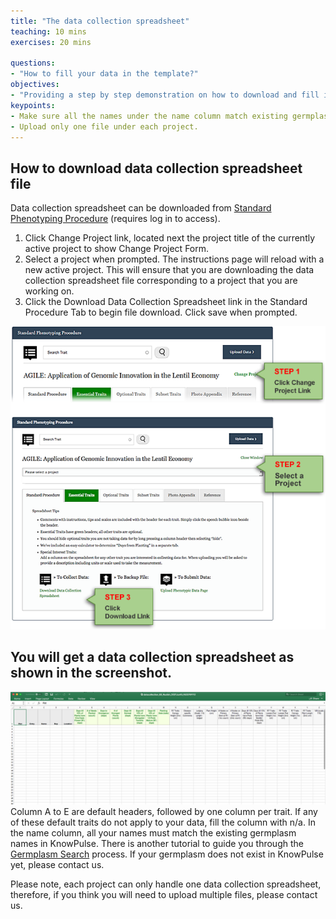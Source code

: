 ```yaml
---
title: "The data collection spreadsheet"
teaching: 10 mins
exercises: 20 mins
 
questions:
- "How to fill your data in the template?"
objectives:
- "Providing a step by step demonstration on how to download and fill in a data collection spreadsheet."
keypoints:
- Make sure all the names under the name column match existing germplasm in KnowPulse.
- Upload only one file under each project. 
---
```


## How to download data collection spreadsheet file
Data collection spreadsheet can be downloaded from [Standard Phenotyping Procedure](https://knowpulse.usask.ca/phenotypes/raw/instructions) (requires log in to access).

1.	Click Change Project link, located next the project title of the currently active project to show Change Project Form.
2.	Select a project when prompted. The instructions page will reload with a new active project. This will ensure that you are downloading the data collection spreadsheet file corresponding to a project that you are working on.
3.	Click the Download Data Collection Spreadsheet link in the Standard Procedure Tab to begin file download. Click save when prompted.

![Screenshot of main code listing](../fig/howto-upload-raw-phenotypic-data.17.png)

## You will get a data collection spreadsheet as shown in the screenshot.

![Screenshot of main code listing](../fig/howto-upload-raw-phenotypic-data.8.png)
Column A to E are default headers, followed by one column per trait. If any of these default traits do not apply to your data, fill the column with n/a. In the name column, all your names must match the existing germplasm names in KnowPulse. There is another tutorial to guide you through the [Germplasm Search](https://knowpulse-knowledgebase.github.io/Germplasm-Search/) process. If your germplasm does not exist in KnowPulse yet, please contact us.

Please note, each project can only handle one data collection spreadsheet, therefore, if you think you will need to upload multiple files, please contact us. 
